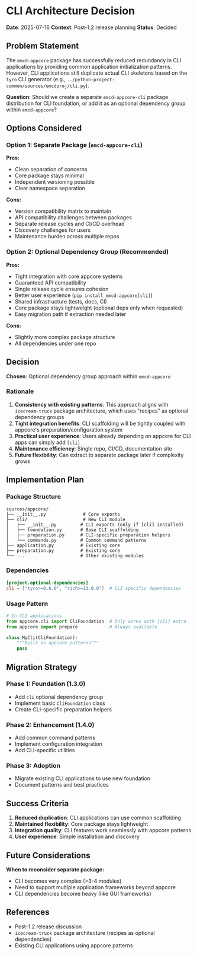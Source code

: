 # CLI Architecture Decision

**Date**: 2025-07-16
**Context**: Post-1.2 release planning
**Status**: Decided

## Problem Statement

The `emcd-appcore` package has successfully reduced redundancy in CLI
applications by providing common application initialization patterns. However,
CLI applications still duplicate actual CLI skeletons based on the `tyro` CLI
generator (e.g., `../python-project-common/sources/emcdproj/cli.py`).

**Question**: Should we create a separate `emcd-appcore-cli` package
distribution for CLI foundation, or add it as an optional dependency group
within `emcd-appcore`?

## Options Considered

### Option 1: Separate Package (`emcd-appcore-cli`)
**Pros:**
- Clean separation of concerns
- Core package stays minimal
- Independent versioning possible
- Clear namespace separation

**Cons:**
- Version compatibility matrix to maintain
- API compatibility challenges between packages
- Separate release cycles and CI/CD overhead
- Discovery challenges for users
- Maintenance burden across multiple repos

### Option 2: Optional Dependency Group (Recommended)
**Pros:**
- Tight integration with core appcore systems
- Guaranteed API compatibility
- Single release cycle ensures cohesion
- Better user experience (`pip install emcd-appcore[cli]`)
- Shared infrastructure (tests, docs, CI)
- Core package stays lightweight (optional deps only when requested)
- Easy migration path if extraction needed later

**Cons:**
- Slightly more complex package structure
- All dependencies under one repo

## Decision

**Chosen**: Optional dependency group approach within `emcd-appcore`

### Rationale
1. **Consistency with existing patterns**: This approach aligns with `icecream-truck` package architecture, which uses "recipes" as optional dependency groups
2. **Tight integration benefits**: CLI scaffolding will be tightly coupled with appcore's preparation/configuration system
3. **Practical user experience**: Users already depending on appcore for CLI apps can simply add `[cli]`
4. **Maintenance efficiency**: Single repo, CI/CD, documentation site
5. **Future flexibility**: Can extract to separate package later if complexity grows

## Implementation Plan

### Package Structure
```
sources/appcore/
├── __init__.py              # Core exports
├── cli/                     # New CLI module
│   ├── __init__.py         # CLI exports (only if [cli] installed)
│   ├── foundation.py       # Base CLI scaffolding
│   ├── preparation.py      # CLI-specific preparation helpers
│   └── commands.py         # Common command patterns
├── application.py          # Existing core
├── preparation.py          # Existing core
└── ...                     # Other existing modules
```

### Dependencies
```toml
[project.optional-dependencies]
cli = ["tyro>=0.8.0", "rich>=13.0.0"]  # CLI-specific dependencies
```

### Usage Pattern
```python
# In CLI applications
from appcore.cli import CliFoundation  # Only works with [cli] extra
from appcore import prepare            # Always available

class MyCli(CliFoundation):
    """Built on appcore patterns"""
    pass
```

## Migration Strategy

### Phase 1: Foundation (1.3.0)
- Add `cli` optional dependency group
- Implement basic `CliFoundation` class
- Create CLI-specific preparation helpers

### Phase 2: Enhancement (1.4.0)
- Add common command patterns
- Implement configuration integration
- Add CLI-specific utilities

### Phase 3: Adoption
- Migrate existing CLI applications to use new foundation
- Document patterns and best practices

## Success Criteria

1. **Reduced duplication**: CLI applications can use common scaffolding
2. **Maintained flexibility**: Core package stays lightweight
3. **Integration quality**: CLI features work seamlessly with appcore patterns
4. **User experience**: Simple installation and discovery

## Future Considerations

**When to reconsider separate package:**
- CLI becomes very complex (>3-4 modules)
- Need to support multiple application frameworks beyond appcore
- CLI dependencies become heavy (like GUI frameworks)

## References

- Post-1.2 release discussion
- `icecream-truck` package architecture (recipes as optional dependencies)
- Existing CLI applications using appcore patterns

